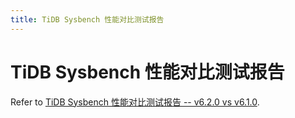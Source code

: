 ```yaml
---
title: TiDB Sysbench 性能对比测试报告
---
```


# TiDB Sysbench 性能对比测试报告

Refer to [TiDB Sysbench 性能对比测试报告 -- v6.2.0 vs v6.1.0](https://docs.pingcap.com/zh/tidb/v6.2/benchmark-sysbench-v6.2.0-vs-v6.1.0).